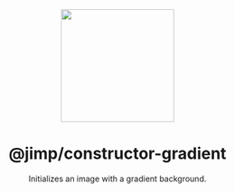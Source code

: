 <div align="center">
  <img width="200" height="200"
    src="https://s3.amazonaws.com/pix.iemoji.com/images/emoji/apple/ios-11/256/crayon.png">
  <h1>@jimp/constructor-gradient</h1>
  <p>Initializes an image with a gradient background.</p>
</div>
